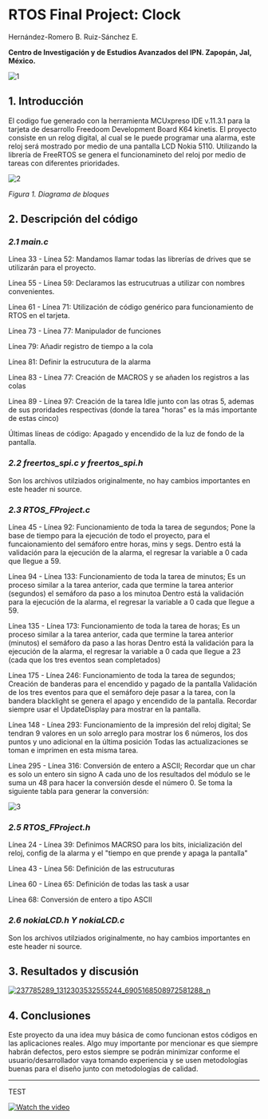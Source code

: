 # **RTOS Final Project: Clock**

Hernández-Romero B. Ruiz-Sánchez E.

**Centro de Investigación y de Estudios Avanzados del IPN. Zapopán, Jal, México.**

![1](https://user-images.githubusercontent.com/78750648/131061290-1aff4f6a-679c-4579-a347-c069272e0be0.png)

## **1. Introducción**

El codigo fue generado con la herramienta MCUxpreso IDE v.11.3.1 para la tarjeta de desarrollo Freedoom Development Board K64 kinetis. El proyecto consiste en un relog digital, al cual se le puede programar una alarma, este reloj será mostrado por medio de una pantalla LCD Nokia 5110. Utilizando la librería de FreeRTOS se genera el funcionamineto del reloj por medio de tareas con diferentes prioridades.

![2](https://user-images.githubusercontent.com/78750648/131061861-4aa66916-65c5-448b-9d08-9eb4e4e324d4.JPG)

*Figura 1. Diagrama de bloques* 

## **2. Descripción del código**

### *2.1  main.c*

Línea 33 - Línea 52: Mandamos llamar todas las librerías de drives que se utilizarán para el proyecto. 

Línea 55 - Línea 59: Declaramos las estrucutruas a utilizar con nombres convenientes.

Línea 61 - Línea 71: Utilización de código genérico para funcionamiento de RTOS en el tarjeta.

Línea 73 - Línea 77: Manipulador de funciones

Línea 79: Añadir registro de tiempo a la cola

Línea 81: Definir la estrucutura de la alarma

Línea 83 - Línea 77: Creación de MACROS y se añaden los registros a las colas

Línea 89 - Línea 97: Creación de la tarea Idle junto con las otras 5, ademas de sus proridades respectivas (donde la tarea "horas" es la más importante de estas cinco)

Últimas líneas de código: Apagado y encendido de la luz de fondo de la pantalla.

### *2.2 freertos_spi.c y freertos_spi.h*

Son los archivos utilziados originalmente, no hay cambios importantes en este header ni source.

### *2.3 RTOS_FProject.c*

Línea 45 - Línea 92:  Funcionamiento de toda la tarea de segundos;
                      Pone la base de tiempo para la ejecución de todo el proyecto, para el funcaionamiento del semáforo entre horas, mins y segs.
                      Dentro está la validación para la ejecución de la alarma, el regresar la variable a 0 cada que llegue a 59.
                      
Línea 94 - Línea 133:   Funcionamiento de toda la tarea de minutos;
                        Es un proceso similar a la tarea anterior, cada que termine la tarea anterior (segundos) el semáforo da paso a los minutoa
                        Dentro está la validación para la ejecución de la alarma, el regresar la variable a 0 cada que llegue a 59.                      

Línea 135 - Línea 173:  Funcionamiento de toda la tarea de horas;
                        Es un proceso similar a la tarea anterior, cada que termine la tarea anterior (minutos) el semáforo da paso a las horas
                        Dentro está la validación para la ejecución de la alarma, el regresar la variable a 0 cada que llegue a 23 (cada que los tres eventos sean completados) 
                          
Línea 175 - Línea 246:  Funcionamiento de toda la tarea de segundos;
                        Creación de banderas para el encendido y pagado de la pantalla
                        Validación de los tres eventos para que el semáforo deje pasar a la tarea, con la bandera blacklight se genera el apago y encendido de la pantalla.
                        Recordar siempre usar el UpdateDisplay para mostrar en la pantalla.
                        
Línea 148 - Línea 293:  Funcionamiento de la impresión del reloj digital;
                        Se tendran 9 valores en un solo arreglo para mostrar los 6 números, los dos puntos y uno adicional en la última posición
                        Todas las actualizaciones se toman e imprimen en esta misma tarea.
                        
Línea 295 - Línea 316:  Conversión de entero a ASCII;
                        Recordar que un char es solo un entero sin signo
                        A cada uno de los resultados del módulo se le suma un 48 para hacer la conversión desde el número 0.
                        Se toma la siguiente tabla para generar la conversión:
                        
![3](https://user-images.githubusercontent.com/78750648/131067708-17735ea8-e202-47d1-ad0b-44b4f5cfe3cb.JPG)
       
### *2.5 RTOS_FProject.h*

Línea 24 - Línea 39: Definimos MACRSO para los bits, inicialización del reloj, config de la alarma y el "tiempo en que prende y apaga la pantalla"

Línea 43 - Línea 56: Definición de las estrucuturas

Línea 60 - Línea 65: Definición de todas las task a usar

Línea 68: Conversión de entero a tipo ASCII

### *2.6 nokiaLCD.h Y nokiaLCD.c*

Son los archivos utilziados originalmente, no hay cambios importantes en este header ni source.

## **3. Resultados y discusión**

[![237785289_1312303532555244_6905168508972581288_n](https://user-images.githubusercontent.com/78750648/131064272-a7f0e32f-1a90-4e3c-a59c-b140c4c4abd4.png)](https://drive.google.com/file/d/11De023Jxu4Roi6CscvxIsyxqTosrB-H_/view?usp=sharing)

## **4. Conclusiones**

Este proyecto da una idea muy básica de como funcionan estos códigos en las aplicaciones reales. Algo muy importante por mencionar es que siempre habrán defectos, pero estos siempre se podrán minimizar conforme el usuario/desarrollador vaya tomando experiencia y se usen metodologías buenas para el diseño junto con metodologías de calidad.

-----------------------------------------------------------------------------------------------------------------------------------------------------------------------------------

TEST

[![Watch the video](https://img.youtube.com/vi/6DeDzsCGbsQ/maxresdefault.jpg)](https://youtu.be/6DeDzsCGbsQ)
